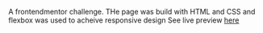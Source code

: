 A frontendmentor challenge. THe page was build with HTML and CSS and flexbox was used to acheive responsive design
See live preview [here](https://four-card-feature-section-page.netlify.app/)
